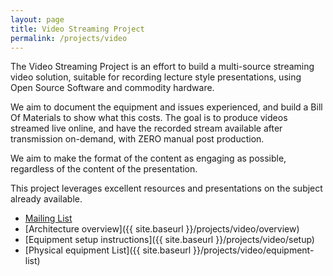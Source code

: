 ```yaml
---
layout: page
title: Video Streaming Project
permalink: /projects/video
---
```


The Video Streaming Project is an effort to build a multi-source streaming video solution, suitable for recording lecture style presentations, using Open Source Software and commodity hardware.

We aim to document the equipment and issues experienced, and build a Bill Of Materials to show what this costs. The goal is to produce videos streamed live online, and have the recorded stream available after transmission on-demand, with ZERO manual post production.

We aim to make the format of the content as engaging as possible, regardless of the content of the presentation.

This project leverages excellent resources and presentations on the subject already available.
 * [Mailing List](http://lists.plug.org.au/mailman/listinfo/av)
 * [Architecture overview]({{ site.baseurl }}/projects/video/overview)
 * [Equipment setup instructions]({{ site.baseurl }}/projects/video/setup)
 * [Physical equipment List]({{ site.baseurl }}/projects/video/equipment-list)

